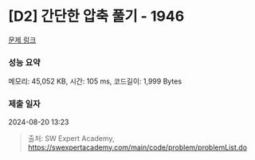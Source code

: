 # [D2] 간단한 압축 풀기 - 1946 

[문제 링크](https://swexpertacademy.com/main/code/problem/problemDetail.do?contestProbId=AV5PmkDKAOMDFAUq) 

### 성능 요약

메모리: 45,052 KB, 시간: 105 ms, 코드길이: 1,999 Bytes

### 제출 일자

2024-08-20 13:23



> 출처: SW Expert Academy, https://swexpertacademy.com/main/code/problem/problemList.do